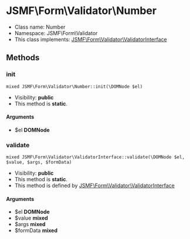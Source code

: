 JSMF\Form\Validator\Number
===============






* Class name: Number
* Namespace: JSMF\Form\Validator
* This class implements: [JSMF\Form\Validator\ValidatorInterface](JSMF-Form-Validator-ValidatorInterface.md)






Methods
-------


### init

    mixed JSMF\Form\Validator\Number::init(\DOMNode $el)





* Visibility: **public**
* This method is **static**.


#### Arguments
* $el **DOMNode**



### validate

    mixed JSMF\Form\Validator\ValidatorInterface::validate(\DOMNode $el, $value, $args, $formData)





* Visibility: **public**
* This method is **static**.
* This method is defined by [JSMF\Form\Validator\ValidatorInterface](JSMF-Form-Validator-ValidatorInterface.md)


#### Arguments
* $el **DOMNode**
* $value **mixed**
* $args **mixed**
* $formData **mixed**


